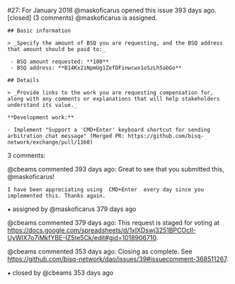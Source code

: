 #27: For January 2018
@maskoficarus opened this issue 393 days ago.  [closed] (3 comments)
@maskoficarus is assigned. 

    ## Basic information
    
    > _Specify the amount of BSQ you are requesting, and the BSQ address that amount should be paid to:_
    
     - BSQ amount requested: **100**
     - BSQ address: **B14Kx2iNpmUg1ZefDFinwcwx1oSzLh5abGo**
    
    ## Details
    
    > _Provide links to the work you are requesting compensation for, along with any comments or explanations that will help stakeholders understand its value._
    
    **Development work:**
    
    - Implement "Support a 'CMD+Enter' keyboard shortcut for sending arbitration chat message" (Merged PR: https://github.com/bisq-network/exchange/pull/1160)


3 comments:

@cbeams commented 393 days ago:
    Great to see that you submitted this, @maskoficarus!
    
    I have been appreciating using  CMD+Enter  every day since you implemented this. Thanks again.


⁕ assigned by @maskoficarus 379 days ago

@cbeams commented 379 days ago:
    This request is staged for voting at https://docs.google.com/spreadsheets/d/1xlXDswj3251BPCOcII-UyWlX7o7jMkfYBE-IZ5te5Ck/edit#gid=1018906710.


@cbeams commented 353 days ago:
    Closing as complete. See https://github.com/bisq-network/dao/issues/39#issuecomment-368511267.


⁕ closed by @cbeams 353 days ago


